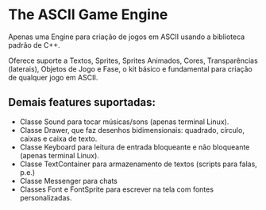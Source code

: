 # The ASCII Game Engine
Apenas uma Engine para criação de jogos em ASCII usando a biblioteca padrão de C++.

Oferece suporte a Textos, Sprites, Sprites Animados, Cores, Transparências (laterais), Objetos de Jogo e Fase, o kit básico e fundamental para criação de qualquer jogo em ASCII. 

## Demais features suportadas: 
 - Classe Sound para tocar músicas/sons (apenas terminal Linux).
 - Classe Drawer, que faz desenhos bidimensionais: quadrado, círculo, caixas e caixa de texto.
 - Classe Keyboard para leitura de entrada bloqueante e não bloqueante (apenas terminal Linux).
 - Classe TextContainer para armazenamento de textos (scripts para falas, p.e.)
 - Classe Messenger para chats
 - Classes Font e FontSprite para escrever na tela com fontes personalizadas.
